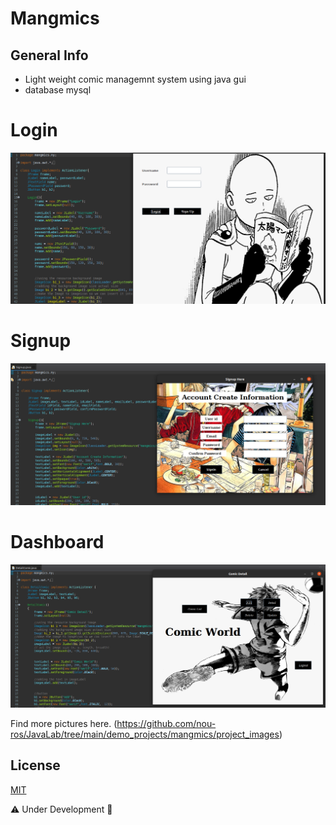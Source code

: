 
# Mangmics 

## General Info
- Light weight comic managemnt system using java gui 
- database mysql 
 
# Login
![Login](https://github.com/nou-ros/JavaLab/blob/main/demo_projects/mangmics/project_images/2_login.png)
# Signup
![signup](https://github.com/nou-ros/JavaLab/blob/main/demo_projects/mangmics/project_images/3_signup_.png)
# Dashboard
![dashboard](https://github.com/nou-ros/JavaLab/blob/main/demo_projects/mangmics/project_images/4_dashboard.png)

Find more pictures here. (https://github.com/nou-ros/JavaLab/tree/main/demo_projects/mangmics/project_images)
## License
[MIT](https://choosealicense.com/licenses/mit/)

⚠️ Under Development 🚧
